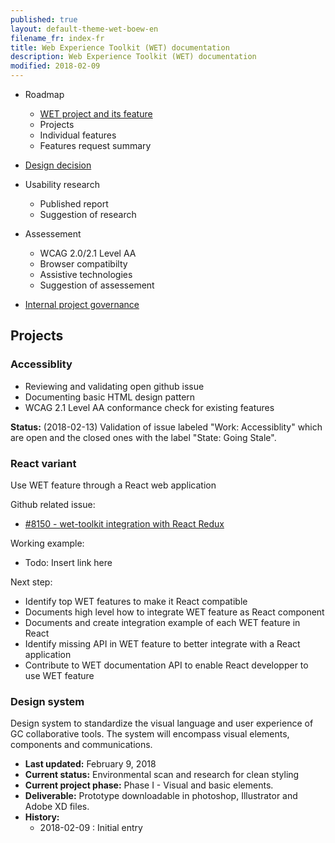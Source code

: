 ```yaml
---
published: true
layout: default-theme-wet-boew-en
filename_fr: index-fr
title: Web Experience Toolkit (WET) documentation
description: Web Experience Toolkit (WET) documentation
modified: 2018-02-09
---
```


* Roadmap
	* [WET project and its feature](roadmap-en.html)
	* Projects
	* Individual features
	* Features request summary
* [Design decision](expert-report/index-en.html)
* Usability research
	* Published report
	* Suggestion of research
* Assessement
	* WCAG 2.0/2.1 Level AA
	* Browser compatibilty
	* Assistive technologies
	* Suggestion of assessement

* [Internal project governance](governance/index-en.html)


## Projects

### Accessiblity
* Reviewing and validating open github issue
* Documenting basic HTML design pattern
* WCAG 2.1 Level AA conformance check for existing features

**Status:** (2018-02-13) Validation of issue labeled "Work: Accessiblity" which are open and the closed ones with the label "State: Going Stale".

### React variant
Use WET feature through a React web application

Github related issue:
* [#8150 - wet-toolkit integration with React Redux](https://github.com/wet-boew/wet-boew/issues/8150)

Working example:
* Todo: Insert link here

Next step:
* Identify top WET features to make it React compatible
* Documents high level how to integrate WET feature as React component
* Documents and create integration example of each WET feature in React
* Identify missing API in WET feature to better integrate with a React application
* Contribute to WET documentation API to enable React developper to use WET feature

### Design system
Design system to standardize the visual language and user experience of GC collaborative tools. The system will encompass visual elements, components and communications.
* **Last updated:** February 9, 2018
* **Current status:** Environmental scan and research for clean styling
* **Current project phase:** Phase I - Visual and basic elements.
* **Deliverable:** Prototype downloadable in photoshop, Illustrator and Adobe XD files.
* **History:**
  * 2018-02-09 : Initial entry
